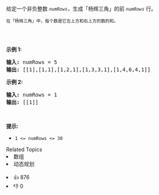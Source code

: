 <p>给定一个非负整数&nbsp;<em><code>numRows</code>，</em>生成「杨辉三角」的前&nbsp;<em><code>numRows</code>&nbsp;</em>行。</p>

<p><small>在「杨辉三角」中，每个数是它左上方和右上方的数的和。</small></p>

<p><img alt="" src="https://pic.leetcode-cn.com/1626927345-DZmfxB-PascalTriangleAnimated2.gif" /></p>

<p>&nbsp;</p>

<p><strong>示例 1:</strong></p>

<pre>
<strong>输入:</strong> numRows = 5
<strong>输出:</strong> [[1],[1,1],[1,2,1],[1,3,3,1],[1,4,6,4,1]]
</pre>

<p><strong>示例&nbsp;2:</strong></p>

<pre>
<strong>输入:</strong> numRows = 1
<strong>输出:</strong> [[1]]
</pre>

<p>&nbsp;</p>

<p><strong>提示:</strong></p>

<ul> 
 <li><code>1 &lt;= numRows &lt;= 30</code></li> 
</ul>

<div><div>Related Topics</div><div><li>数组</li><li>动态规划</li></div></div><br><div><li>👍 876</li><li>👎 0</li></div>